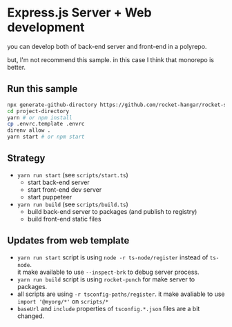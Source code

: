 # Express.js Server + Web development

you can develop both of back-end server and front-end in a polyrepo.

but, I'm not recommend this sample. in this case I think that monorepo is better.

## Run this sample

```sh
npx generate-github-directory https://github.com/rocket-hangar/rocket-scripts-templates/tree/master/samples/web-with-backend project-directory
cd project-directory
yarn # or npm install
cp .envrc.template .envrc
direnv allow .
yarn start # or npm start
```

## Strategy

- `yarn run start` (see `scripts/start.ts`)
    - start back-end server
    - start front-end dev server
    - start puppeteer
- `yarn run build` (see `scripts/build.ts`)
    - build back-end server to packages (and publish to registry)
    - build front-end static files

## Updates from web template

- `yarn run start` script is using `node -r ts-node/register` instead of `ts-node`.   
  it make available to use `--inspect-brk` to debug server process.
- `yarn run build` script is using `rocket-punch` for make server to packages.
- all scripts are using `-r tsconfig-paths/register`.
  it make avaliable to use `import '@myorg/*'` on `scripts/*`
- `baseUrl` and `include` properties of `tsconfig.*.json` files are a bit changed.
